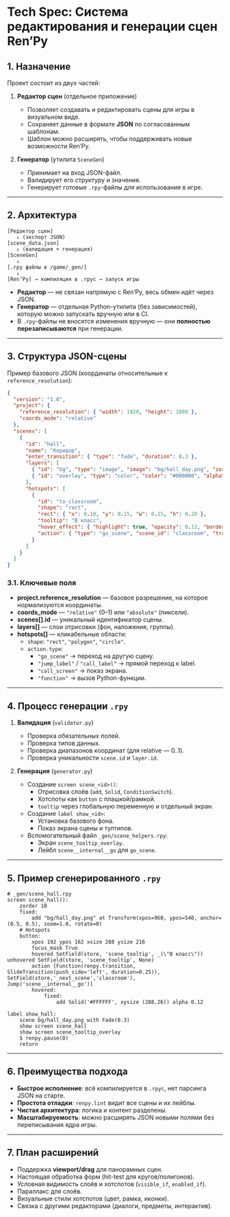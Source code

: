 # Tech Spec: Система редактирования и генерации сцен Ren’Py

## 1. Назначение

Проект состоит из двух частей:

1. **Редактор сцен** (отдельное приложение)

   - Позволяет создавать и редактировать сцены для игры в визуальном виде.
   - Сохраняет данные в формате **JSON** по согласованным шаблонам.
   - Шаблон можно расширять, чтобы поддерживать новые возможности Ren’Py.

2. **Генератор** (утилита `SceneGen`)

   - Принимает на вход JSON-файл.
   - Валидирует его структуру и значения.
   - Генерирует готовые `.rpy`-файлы для использования в игре.

---

## 2. Архитектура

```
[Редактор сцен]
   ↓ (экспорт JSON)
[scene_data.json]
   ↓ (валидация + генерация)
[SceneGen]
   ↓
[.rpy файлы в /game/_gen/]
   ↓
[Ren’Py] → компиляция в .rpyc → запуск игры
```

- **Редактор** — не связан напрямую с Ren’Py, весь обмен идёт через JSON.
- **Генератор** — отдельная Python-утилита (без зависимостей), которую можно запускать вручную или в CI.
- В `.rpy`-файлы не вносятся изменения вручную — они **полностью перезаписываются** при генерации.

---

## 3. Структура JSON-сцены

Пример базового JSON (координаты относительные к `reference_resolution`):

```json
{
  "version": "1.0",
  "project": {
    "reference_resolution": { "width": 1920, "height": 1080 },
    "coords_mode": "relative"
  },
  "scenes": [
    {
      "id": "hall",
      "name": "Коридор",
      "enter_transition": { "type": "fade", "duration": 0.3 },
      "layers": [
        { "id": "bg", "type": "image", "image": "bg/hall_day.png", "zorder": 0 },
        { "id": "overlay", "type": "color", "color": "#000000", "alpha": 0.0, "zorder": 100 }
      ],
      "hotspots": [
        {
          "id": "to_classroom",
          "shape": "rect",
          "rect": { "x": 0.10, "y": 0.15, "w": 0.15, "h": 0.20 },
          "tooltip": "В класс",
          "hover_effect": { "highlight": true, "opacity": 0.12, "border": "dashed" },
          "action": { "type": "go_scene", "scene_id": "classroom", "transition": { "type": "wipeleft", "duration": 0.25 } }
        }
      ]
    }
  ]
}
```

### 3.1. Ключевые поля

- **project.reference\_resolution** — базовое разрешение, на которое нормализуются координаты.
- **coords\_mode** — `"relative"` (0–1) или `"absolute"` (пиксели).
- **scenes[].id** — уникальный идентификатор сцены.
- **layers[]** — слои отрисовки (фон, наложения, группы).
- **hotspots[]** — кликабельные области:
  - `shape`: `"rect"`, `"polygon"`, `"circle"`.
  - `action.type`:
    - `"go_scene"` → переход на другую сцену.
    - `"jump_label"` / `"call_label"` → прямой переход к label.
    - `"call_screen"` → показ экрана.
    - `"function"` → вызов Python-функции.

---

## 4. Процесс генерации `.rpy`

1. **Валидация** (`validator.py`)

   - Проверка обязательных полей.
   - Проверка типов данных.
   - Проверка диапазонов координат (для relative — 0..1).
   - Проверка уникальности `scene.id` и `layer.id`.

2. **Генерация** (`generator.py`)

   - Создание `screen scene_<id>()`:
     - Отрисовка слоёв (`add`, `Solid`, `ConditionSwitch`).
     - Хотспоты как `button` с плашкой/рамкой.
     - `tooltip` через глобальную переменную и отдельный экран.
   - Создание `label show_<id>`:
     - Установка базового фона.
     - Показ экрана сцены и тултипов.
   - Вспомогательный файл `_gen/scene_helpers.rpy`:
     - Экран `scene_tooltip_overlay`.
     - Лейбл `scene__internal__go` для `go_scene`.

---

## 5. Пример сгенерированного `.rpy`

```renpy
# _gen/scene_hall.rpy
screen scene_hall():
    zorder 10
    fixed:
        add "bg/hall_day.png" at Transform(xpos=960, ypos=540, anchor=(0.5, 0.5), zoom=1.0, rotate=0)
    # Hotspots
    button:
        xpos 192 ypos 162 xsize 288 ysize 216
        focus_mask True
        hovered SetField(store, 'scene_tooltip', _(\"В класс\")) unhovered SetField(store, 'scene_tooltip', None)
        action [Function(renpy.transition, SlideTransition(push_side='left', duration=0.25)), SetField(store,'_next_scene','classroom'), Jump('scene__internal__go')]
        hovered:
            fixed:
                add Solid('#FFFFFF', xysize (288,26)) alpha 0.12

label show_hall:
    scene bg/hall_day.png with Fade(0.3)
    show screen scene_hall
    show screen scene_tooltip_overlay
    $ renpy.pause(0)
    return
```

---

## 6. Преимущества подхода

- **Быстрое исполнение**: всё компилируется в `.rpyc`, нет парсинга JSON на старте.
- **Простота отладки**: `renpy.lint` видит все сцены и их лейблы.
- **Чистая архитектура**: логика и контент разделены.
- **Масштабируемость**: можно расширять JSON новыми полями без переписывания ядра игры.

---

## 7. План расширений

- Поддержка **viewport/drag** для панорамных сцен.
- Настоящая обработка форм (hit-test для кругов/полигонов).
- Условная видимость слоёв и хотспотов (`visible_if`, `enabled_if`).
- Параллакс для слоёв.
- Визуальные стили хотспотов (цвет, рамка, иконки).
- Связка с другими редакторами (диалоги, предметы, интерактив).

